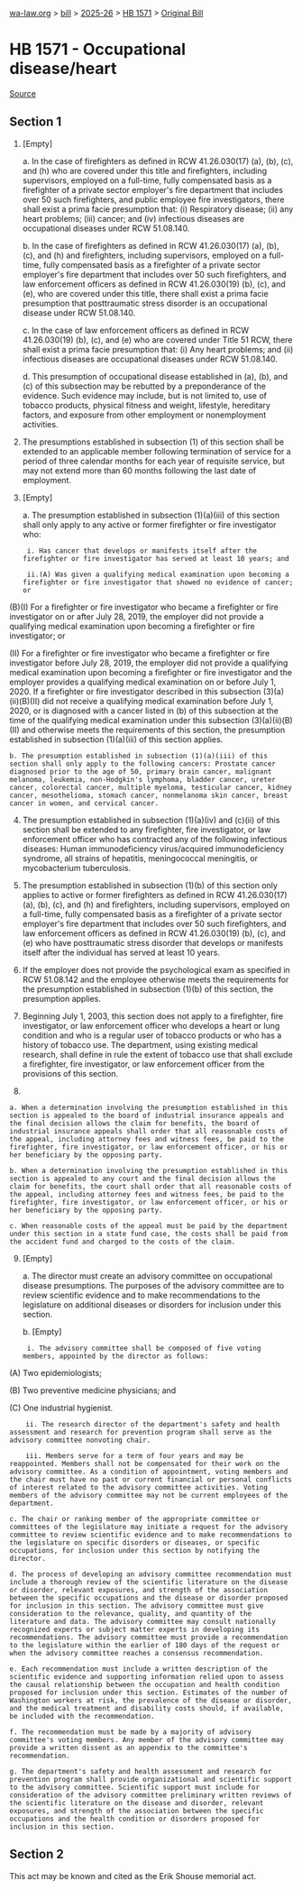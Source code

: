 [wa-law.org](/) > [bill](/bill/) > [2025-26](/bill/2025-26/) > [HB 1571](/bill/2025-26/hb/1571/) > [Original Bill](/bill/2025-26/hb/1571/1/)

# HB 1571 - Occupational disease/heart

[Source](http://lawfilesext.leg.wa.gov/biennium/2025-26/Pdf/Bills/House%20Bills/1571.pdf)

## Section 1
1. [Empty]

    a. In the case of firefighters as defined in RCW 41.26.030(17) (a), (b), (c), and (h) who are covered under this title and firefighters, including supervisors, employed on a full-time, fully compensated basis as a firefighter of a private sector employer's fire department that includes over 50 such firefighters, and public employee fire investigators, there shall exist a prima facie presumption that: (i) Respiratory disease; (ii) any heart problems; (iii) cancer; and (iv) infectious diseases are occupational diseases under RCW 51.08.140.

    b. In the case of firefighters as defined in RCW 41.26.030(17) (a), (b), (c), and (h) and firefighters, including supervisors, employed on a full-time, fully compensated basis as a firefighter of a private sector employer's fire department that includes over 50 such firefighters, and law enforcement officers as defined in RCW 41.26.030(19) (b), (c), and (e), who are covered under this title, there shall exist a prima facie presumption that posttraumatic stress disorder is an occupational disease under RCW 51.08.140.

    c. In the case of law enforcement officers as defined in RCW 41.26.030(19) (b), (c), and (e) who are covered under Title 51 RCW, there shall exist a prima facie presumption that: (i) Any heart problems; and (ii) infectious diseases are occupational diseases under RCW 51.08.140.

    d. This presumption of occupational disease established in (a), (b), and (c) of this subsection may be rebutted by a preponderance of the evidence. Such evidence may include, but is not limited to, use of tobacco products, physical fitness and weight, lifestyle, hereditary factors, and exposure from other employment or nonemployment activities.

2. The presumptions established in subsection (1) of this section shall be extended to an applicable member following termination of service for a period of three calendar months for each year of requisite service, but may not extend more than 60 months following the last date of employment.

3. [Empty]

    a. The presumption established in subsection (1)(a)(iii) of this section shall only apply to any active or former firefighter or fire investigator who:

        i. Has cancer that develops or manifests itself after the firefighter or fire investigator has served at least 10 years; and

        ii.(A) Was given a qualifying medical examination upon becoming a firefighter or fire investigator that showed no evidence of cancer; or

(B)(I) For a firefighter or fire investigator who became a firefighter or fire investigator on or after July 28, 2019, the employer did not provide a qualifying medical examination upon becoming a firefighter or fire investigator; or

(II) For a firefighter or fire investigator who became a firefighter or fire investigator before July 28, 2019, the employer did not provide a qualifying medical examination upon becoming a firefighter or fire investigator and the employer provides a qualifying medical examination on or before July 1, 2020. If a firefighter or fire investigator described in this subsection (3)(a)(ii)(B)(II) did not receive a qualifying medical examination before July 1, 2020, or is diagnosed with a cancer listed in (b) of this subsection at the time of the qualifying medical examination under this subsection (3)(a)(ii)(B)(II) and otherwise meets the requirements of this section, the presumption established in subsection (1)(a)(iii) of this section applies.

    b. The presumption established in subsection (1)(a)(iii) of this section shall only apply to the following cancers: Prostate cancer diagnosed prior to the age of 50, primary brain cancer, malignant melanoma, leukemia, non-Hodgkin's lymphoma, bladder cancer, ureter cancer, colorectal cancer, multiple myeloma, testicular cancer, kidney cancer, mesothelioma, stomach cancer, nonmelanoma skin cancer, breast cancer in women, and cervical cancer.

4. The presumption established in subsection (1)(a)(iv) and (c)(ii) of this section shall be extended to any firefighter, fire investigator, or law enforcement officer who has contracted any of the following infectious diseases: Human immunodeficiency virus/acquired immunodeficiency syndrome, all strains of hepatitis, meningococcal meningitis, or mycobacterium tuberculosis.

5. The presumption established in subsection (1)(b) of this section only applies to active or former firefighters as defined in RCW 41.26.030(17) (a), (b), (c), and (h) and firefighters, including supervisors, employed on a full-time, fully compensated basis as a firefighter of a private sector employer's fire department that includes over 50 such firefighters, and law enforcement officers as defined in RCW 41.26.030(19) (b), (c), and (e) who have posttraumatic stress disorder that develops or manifests itself after the individual has served at least 10 years.

6. If the employer does not provide the psychological exam as specified in RCW 51.08.142 and the employee otherwise meets the requirements for the presumption established in subsection (1)(b) of this section, the presumption applies.

7. Beginning July 1, 2003, this section does not apply to a firefighter, fire investigator, or law enforcement officer who develops a heart or lung condition and who is a regular user of tobacco products or who has a history of tobacco use. The department, using existing medical research, shall define in rule the extent of tobacco use that shall exclude a firefighter, fire investigator, or law enforcement officer from the provisions of this section.

8.

    a. When a determination involving the presumption established in this section is appealed to the board of industrial insurance appeals and the final decision allows the claim for benefits, the board of industrial insurance appeals shall order that all reasonable costs of the appeal, including attorney fees and witness fees, be paid to the firefighter, fire investigator, or law enforcement officer, or his or her beneficiary by the opposing party.

    b. When a determination involving the presumption established in this section is appealed to any court and the final decision allows the claim for benefits, the court shall order that all reasonable costs of the appeal, including attorney fees and witness fees, be paid to the firefighter, fire investigator, or law enforcement officer, or his or her beneficiary by the opposing party.

    c. When reasonable costs of the appeal must be paid by the department under this section in a state fund case, the costs shall be paid from the accident fund and charged to the costs of the claim.

9. [Empty]

    a. The director must create an advisory committee on occupational disease presumptions. The purposes of the advisory committee are to review scientific evidence and to make recommendations to the legislature on additional diseases or disorders for inclusion under this section.

    b. [Empty]

        i. The advisory committee shall be composed of five voting members, appointed by the director as follows:

(A) Two epidemiologists;

(B) Two preventive medicine physicians; and

(C) One industrial hygienist.

        ii. The research director of the department's safety and health assessment and research for prevention program shall serve as the advisory committee nonvoting chair.

        iii. Members serve for a term of four years and may be reappointed. Members shall not be compensated for their work on the advisory committee. As a condition of appointment, voting members and the chair must have no past or current financial or personal conflicts of interest related to the advisory committee activities. Voting members of the advisory committee may not be current employees of the department.

    c. The chair or ranking member of the appropriate committee or committees of the legislature may initiate a request for the advisory committee to review scientific evidence and to make recommendations to the legislature on specific disorders or diseases, or specific occupations, for inclusion under this section by notifying the director.

    d. The process of developing an advisory committee recommendation must include a thorough review of the scientific literature on the disease or disorder, relevant exposures, and strength of the association between the specific occupations and the disease or disorder proposed for inclusion in this section. The advisory committee must give consideration to the relevance, quality, and quantity of the literature and data. The advisory committee may consult nationally recognized experts or subject matter experts in developing its recommendations. The advisory committee must provide a recommendation to the legislature within the earlier of 180 days of the request or when the advisory committee reaches a consensus recommendation.

    e. Each recommendation must include a written description of the scientific evidence and supporting information relied upon to assess the causal relationship between the occupation and health condition proposed for inclusion under this section. Estimates of the number of Washington workers at risk, the prevalence of the disease or disorder, and the medical treatment and disability costs should, if available, be included with the recommendation.

    f. The recommendation must be made by a majority of advisory committee's voting members. Any member of the advisory committee may provide a written dissent as an appendix to the committee's recommendation.

    g. The department's safety and health assessment and research for prevention program shall provide organizational and scientific support to the advisory committee. Scientific support must include for consideration of the advisory committee preliminary written reviews of the scientific literature on the disease and disorder, relevant exposures, and strength of the association between the specific occupations and the health condition or disorders proposed for inclusion in this section.

## Section 2
This act may be known and cited as the Erik Shouse memorial act.
